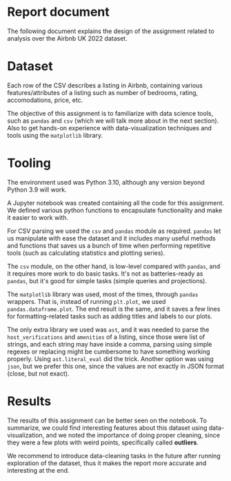 # Report document

The following document explains the design of the assignment related to analysis over the Airbnb UK 2022 dataset.

# Dataset

Each row of the CSV describes a listing in Airbnb, containing various features/attributes of a listing such as number of bedrooms, rating, accomodations, price, etc.

The objective of this assignment is to familiarize with data science tools, such as `pandas` and `csv` (which we will talk more about in the next section). Also to get hands-on experience with data-visualization techniques and tools using the `matplotlib` library.

# Tooling

The environment used was Python 3.10, although any version beyond Python 3.9 will work.

A Jupyter notebook was created containing all the code for this assignment. We defined various python functions to encapsulate functionality and make it easier to work with.

For CSV parsing we used the `csv` and `pandas` module as required. `pandas` let us manipulate with ease the dataset and it includes many useful methods and functions that saves us a bunch of time when performing repetitive tools (such as calculating statistics and plotting series).

The `csv` module, on the other hand, is low-level compared with `pandas`, and it requires more work to do basic tasks. It's not as batteries-ready as `pandas`, but it's good for simple tasks (simple queries and projections).

The `matplotlib` library was used, most of the times, through `pandas` wrappers. That is, instead of running `plt.plot`, we used `pandas.dataframe.plot`. The end result is the same, and it saves a few lines for formatting-related tasks such as adding titles and labels to our plots.

The only extra library we used was `ast`, and it was needed to parse the `host_verifications` and `amenities` of a listing, since those were list of strings, and each string may have inside a comma, parsing using simple regexes or replacing might be cumbersome to have something working properly. Using `ast.literal_eval` did the trick. Another option was using `json`, but we prefer this one, since the values are not exactly in JSON format (close, but not exact).

# Results

The results of this assignment can be better seen on the notebook. To summarize, we could find interesting features about this dataset using data-visualization, and we noted the importance of doing proper cleaning, since they were a few plots with weird points, specifically called **outliers**.

We recommend to introduce data-cleaning tasks in the future after running exploration of the dataset, thus it makes the report more accurate and interesting at the end.
